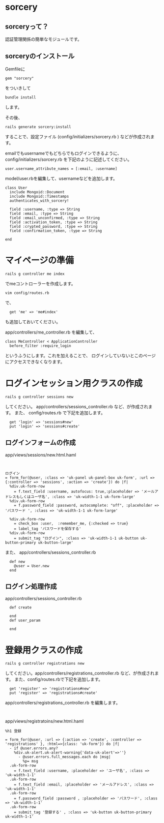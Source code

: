 

# sorcery

## sorceryって？

認証管理関係の簡単なモジュールです。

## sorceryのインストール

Gemfileに
```
gem "sorcery"
```
をついきして
```
bundle install
```
します。




その後、
```
rails generate sorcery:install
```
することで、設定ファイル (config/initializers/sorcery.rb ) などが作成されます。



emailでもusernameでもどちらでもログインできるように、
config/initializers/sorcery.rb
を下記のように記述してください。
```
user.username_attribute_names = [:email, :username]
```

model/user.rbを編集して、usernameなどを追加します。

```
class User
  include Mongoid::Document
  include Mongoid::Timestamps
  authenticates_with_sorcery!

  field :username, :type => String
  field :email, :type => String
  field :email_unconfirmed, :type => String
  field :activation_token, :type => String
  field :crypted_password, :type => String
  field :confirmation_token, :type => String

end

```


# マイページの準備

```
rails g controller me index
```
でmeコントローラーを作成します。

```
vim config/routes.rb
```
で、
```
  get 'me' => 'me#index'
```
も追加しておいてください。

app/controllers/me_controller.rb を編集して、
```
class MeController < ApplicationController
  before_filter :require_login
```
というふうにします。これを加えることで、
ログインしていないとこのページにアクセスできなくなります。



# ログインセッション用クラスの作成
```
rails g controller sessions new

```
してください。 app/controllers/sessions_controller.rb
など、が作成されます。
また、
config/routes.rb
で下記を追加します。

```
  get 'login' => 'sessions#new'
  put 'login' => 'sessions#create'
```

## ログインフォームの作成



app/views/sessions/new.html.haml
```


ログイン
= form_for(@user, :class => 'uk-panel uk-panel-box uk-form', :url => {:controller => 'sessions', :action => 'create'}) do |f|
  %div.uk-form-row
    = f.text_field :username, autofocus: true,:placeholder => 'メールアドレスもしくはユーザ名', :class => 'uk-width-1-1 uk-form-large'
  %div.uk-form-row
    = f.password_field :password, autocomplete: "off", :placeholder => 'パスワード ', :class => 'uk-width-1-1 uk-form-large'

  %div.uk-form-row
    = check_box :user,  :remember_me, {:checked => true}
    = label_tag 'パスワードを保存する'
  %div.uk-form-row
    = submit_tag "ログイン", :class => 'uk-width-1-1 uk-button uk-button-primary uk-button-large'

```


また、
app/controllers/sessions_controller.rb

```
  def new
    @user = User.new
  end
```

## ログイン処理作成
app/controllers/sessions_controller.rb
```
  def create

  end
  def user_param

  end
```


# 登録用クラスの作成
```
rails g controller registrations new
```
してください。app/controllers/registrations_controller.rb
など、が作成されます。
また、config/routes.rbで下記を追加します。

```
  get 'register' => 'registrations#new'
  put 'register' => 'registrations#create'
```
app/controllers/registrations_controller.rb
を編集します。

```


```

app/views/registratoins/new.html.haml
```
%h1 登録

= form_for(@user, :url => {:action => 'create', :controller => 'registrations' }, :html=>{class: 'uk-form'}) do |f|
  - if @user.errors.any?
    %div.uk-alert.uk-alert-warning{'data-uk-alert'=>''}
      - @user.errors.full_messages.each do |msg|
        %p= msg
  .uk-form-row
    = f.text_field :username, :placeholder => 'ユーザ名', :class => 'uk-width-1-1'
  .uk-form-row
    = f.text_field :email, :placeholder => 'メールアドレス', :class => 'uk-width-1-1'
  .uk-form-row
    = f.password_field :password , :placeholder => 'パスワード', :class => 'uk-width-1-1'
  .uk-form-row
    = submit_tag '登録する' , :class => 'uk-button uk-button-primary uk-width-1-1'
```
